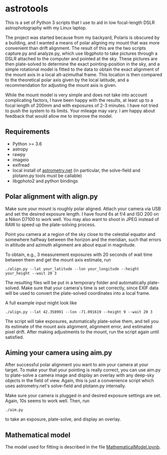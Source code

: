 # astrotools

This is a set of Python 3 scripts that I use to aid in low focal-length
DSLR astrophotography with my Linux laptop.

The project was started because from my backyard, Polaris is obscured by
a building, and I wanted a means of polar aligning my mount that was more
convenient than drift alignment.
The result of this are the two scripts capture.py and analyze.py,
which use libgphoto to take pictures through a DSLR attached to the computer
and pointed at the sky.
These pictures are then plate-solved to determine the exact pointing-position in
the sky, and a simple rotational model is fitted to the data to obtain
the exact alignment of the mount axis in a local alt-azimuthal frame.
This location is then compared to the theoretical polar axis given by the
local latitude, and a recommendation for adjusting the mount axis is given.

While the mount model is very simple and does not take into account complicating
factors, I have been happy with the results, at least up to a focal length of 200mm
and with exposures of 2-3 minutes. I have not tried to push the system to its limits.
Your mileage may vary. I am happy about feedback that would allow me to improve the model.

## Requirements
  * Python >= 3.6
  * astropy
  * rawpy
  * imageio
  * exifread
  * local install of [astrometry.net](http://astrometry.net/doc/build.html) (in particular, the solve-field and plotann.py tools must be callable)
  * libgphoto2 and python bindings

## Polar alignment with align.py
Make sure your mount is roughly polar aligned.
Attach your camera via USB and set the desired exposure length. I have found 6s at f/4 and ISO 200
on a Nikon D7100 to work well.
You may also want to shoot in JPEG instead of RAW to speed up
the plate-solving process.

Point you camera at a region of the sky close to the celestial equator
and somewhere halfway between the horizon and the meridian, such that
errors in altitude and azimuth alignment are about equal in magnitude.

To obtain, e.g., 3 measurement exposures with 20 seconds of wait
time between them and get the mount axis estimate, run

    ./align.py --lat your_latitude --lon your_longitude --height your_height --wait 20 3

The resulting files will be put in a temporary folder and automatically
plate-solved.
Make sure that your camera's time is set correctly, since EXIF data will
be used to convert the plate-solved coordinates into a local frame.

A full example input might look like

    ./align.py --lat 42.358991 --lon -71.091619 --height 9 --wait 20 3

The script will take exposures, automatically plate-solve them, and tell you its estimate of the mount axis
alignment, alignment error, and estimated pixel drift. After making adjustments to the mount, run
the script again until satisfied.

## Aiming your camera using aim.py
After successful polar alignment you want to aim your camera at your target.
To make your that your pointing is really correct, you can use aim.py
to plate-solve a camera image and display an overlay with any deep-sky
objects in the field of view. Again, this is just a convenience script which uses
astrometry.net's solve-field and plotann.py internally.

Make sure your camera is plugged in and desired exposure settings are set.
Again, 10s seems to work well.
Then, run

    ./aim.py

to take an exposure, plate-solve, and display an overlay.

## Mathematical model

The model used for fitting is described in the file [MathematicalModel.ipynb](https://nbviewer.jupyter.org/github/hronellenfitsch/astrotools/blob/master/MathematicalModel.ipynb).
